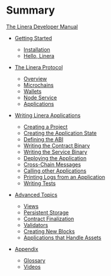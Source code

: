# Summary

[The Linera Developer Manual](introduction.md)

- [Getting Started](getting_started.md)

  - [Installation](getting_started/installation.md)
  - [Hello, Linera](getting_started/hello_linera.md)

- [The Linera Protocol](core_concepts.md)

  - [Overview](core_concepts/overview.md)
  - [Microchains](core_concepts/microchains.md)
  - [Wallets](core_concepts/wallets.md)
  - [Node Service](core_concepts/node_service.md)
  - [Applications](core_concepts/applications.md)

- [Writing Linera Applications](sdk.md)

  - [Creating a Project](sdk/creating_a_project.md)
  - [Creating the Application State](sdk/state.md)
  - [Defining the ABI](sdk/abi.md)
  - [Writing the Contract Binary](sdk/contract.md)
  - [Writing the Service Binary](sdk/service.md)
  - [Deploying the Application](sdk/deploy.md)
  - [Cross-Chain Messages](sdk/messages.md)
  - [Calling other Applications](sdk/composition.md)
  - [Printing Logs from an Application](sdk/logging.md)
  - [Writing Tests](sdk/testing.md)

- [Advanced Topics](advanced_topics.md)

  - [Views](advanced_topics/views.md)
  - [Persistent Storage](advanced_topics/persistent_storage.md)
  - [Contract Finalization](advanced_topics/contract_finalize.md)
  - [Validators](advanced_topics/validators.md)
  - [Creating New Blocks](advanced_topics/block_creation.md)
  - [Applications that Handle Assets](advanced_topics/assets.md)

- [Appendix](appendix.md)
  - [Glossary](appendix/glossary.md)
  - [Videos](appendix/videos.md)

<!-- prettier-ignore-start -->
<!--
  - [Adding Re-Entrancy](advanced_topics/reentrancy.md)
  - [Execution Model](advanced_topics/execution_model.md)
-->
<!-- prettier-ignore-end -->
